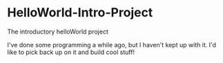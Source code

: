 # HelloWorld-Intro-Project
The introductory helloWorld project

I've done some programming a while ago, but I haven't kept up with it. I'd like to pick back up on it and build cool stuff!
